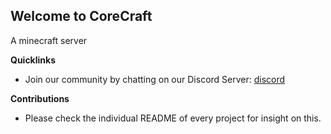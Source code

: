 ## Welcome to CoreCraft
A minecraft server

**Quicklinks**
* Join our community by chatting on our Discord Server: [discord](https://discord.gg/xaWTAyk2bX)

**Contributions**
* Please check the individual README of every project for insight on this.
